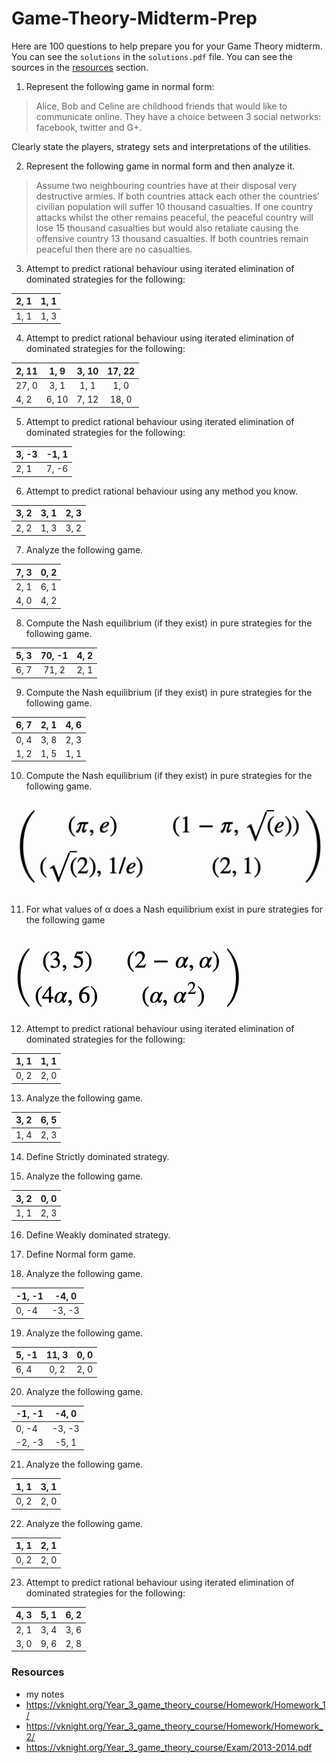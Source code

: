 # Game-Theory-Midterm-Prep

Here are 100 questions to help prepare you for your Game Theory midterm. You can see the `solutions` in the `solutions.pdf` file. You can see the sources in the <a href="#resource">resources</a> section.  

1. Represent the following game in normal form:

> Alice, Bob and Celine are childhood friends that would like to communicate online. They have a choice between 3 social networks: facebook, twitter and G+.

Clearly state the players, strategy sets and interpretations of the utilities.

2. Represent the following game in normal form and then analyze it. 

> Assume two neighbouring countries have at their disposal very destructive armies. If both countries attack each other the countries’ civilian population will suffer 10 thousand casualties. If one country attacks whilst the other remains peaceful, the peaceful country will lose 15 thousand casualties but would also retaliate causing the offensive country 13 thousand casualties. If both countries remain peaceful then there are no casualties.

3. Attempt to predict rational behaviour using iterated elimination of dominated strategies for the following:

| 2, 1        | 1, 1           |
| ------------- |:-------------:|
| 1, 1     | 1, 3 |

4. Attempt to predict rational behaviour using iterated elimination of dominated strategies for the following:

| 2, 11       | 1, 9           | 3, 10 | 17, 22 |
| ------------- |:-------------:|:-----:|:-----:|
| 27, 0      | 3, 1           | 1, 1 | 1, 0 |
| 4, 2       | 6, 10           | 7, 12 | 18, 0 |

5. Attempt to predict rational behaviour using iterated elimination of dominated strategies for the following:

| 3, -3        |  -1, 1           |
| ------------- |:-------------:|
| 2, 1     | 7, -6 |

6. Attempt to predict rational behaviour using any method you know. 

| 3, 2       | 3, 1           | 2, 3 |
| ------------- |:-------------:|:-----:|
| 2, 2      | 1, 3           | 3, 2 |

7. Analyze the following game. 

| 7, 3        |  0, 2           |
| ------------- |:-------------:|
| 2, 1     | 6, 1 |
| 4, 0     | 4, 2 |

8. Compute the Nash equilibrium (if they exist) in pure strategies for the following game. 

| 5, 3       | 70, -1           | 4, 2 |
| ------------- |:-------------:|:-----:|
| 6, 7      | 71, 2          | 2, 1 |

9. Compute the Nash equilibrium (if they exist) in pure strategies for the following game. 

| 6, 7      |  2, 1           | 4, 6 |
| ------------- |:-------------:|:-----:|
| 0, 4      | 3, 8          | 2, 3 |
| 1, 2      | 1, 5          | 1, 1 |

10. Compute the Nash equilibrium (if they exist) in pure strategies for the following game. 

<img src="./img/1.png">

11. For what values of α does a Nash equilibrium exist in pure strategies for the following game

<img src="./img/2.png">

12. Attempt to predict rational behaviour using iterated elimination of dominated strategies for the following:

| 1, 1       |  1, 1           |
| ------------- |:-------------:|
| 0, 2     | 2, 0 |

13. Analyze the following game. 

| 3, 2        |  6, 5           |
| ------------- |:-------------:|
| 1, 4     | 2, 3 |

14. Define Strictly dominated strategy.

15. Analyze the following game. 

| 3, 2        |  0, 0           |
| ------------- |:-------------:|
| 1, 1     | 2, 3 |

16. Define Weakly dominated strategy.

17. Define Normal form game.

18. Analyze the following game. 

| -1, -1        |  -4, 0           |
| ------------- |:-------------:|
| 0, -4     | -3, -3 |

19. Analyze the following game. 

| 5, -1        |  11, 3           | 0, 0 |
| ------------- |:-------------:|:-------------:|
| 6, 4     | 0, 2 | 2, 0 |

20. Analyze the following game. 

| -1, -1        |  -4, 0           |
| ------------- |:-------------:|
| 0, -4     | -3, -3 |
| -2, -3     | -5, 1 |

21. Analyze the following game. 

| 1, 1        |  3, 1           |
| ------------- |:-------------:|
| 0, 2     | 2, 0 |

22. Analyze the following game. 

| 1, 1        |  2, 1           |
| ------------- |:-------------:|
| 0, 2     | 2, 0 |

23. Attempt to predict rational behaviour using iterated elimination of dominated strategies for the following:

| 4, 3       | 5, 1           | 6, 2 |
| ------------- |:-------------:|:-----:|
| 2, 1     | 3, 4           | 3, 6 |
| 3, 0       | 9, 6           | 2, 8 |

<h3 id="resource">Resources</h3>

*  my notes
* https://vknight.org/Year_3_game_theory_course/Homework/Homework_1/
* https://vknight.org/Year_3_game_theory_course/Homework/Homework_2/
* https://vknight.org/Year_3_game_theory_course/Exam/2013-2014.pdf

